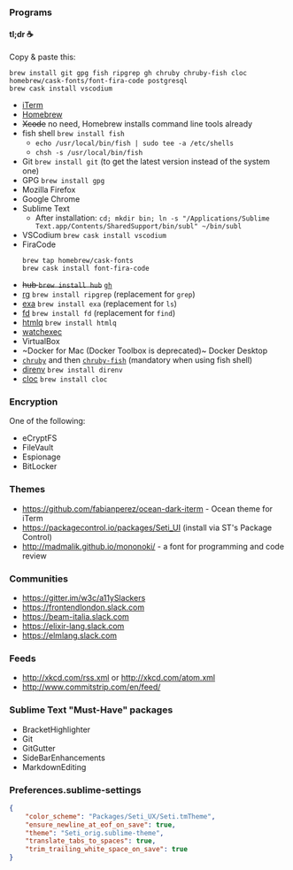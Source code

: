 ### Programs

#### tl;dr :coffee:

Copy & paste this:

```
brew install git gpg fish ripgrep gh chruby chruby-fish cloc homebrew/cask-fonts/font-fira-code postgresql
brew cask install vscodium
```

- [iTerm](https://iterm2.com)
- [Homebrew](https://brew.sh/)
- ~~Xcode~~ no need, Homebrew installs command line tools already
- fish shell `brew install fish`
    - `echo /usr/local/bin/fish | sudo tee -a /etc/shells`
    - `chsh -s /usr/local/bin/fish`
- Git `brew install git` (to get the latest version instead of the system one)
- GPG `brew install gpg`
- Mozilla Firefox
- Google Chrome
- Sublime Text
    - After installation: `cd; mkdir bin; ln -s "/Applications/Sublime Text.app/Contents/SharedSupport/bin/subl" ~/bin/subl`
- VSCodium `brew cask install vscodium`
- FiraCode
    ```
    brew tap homebrew/cask-fonts
    brew cask install font-fira-code
    ```
- ~~hub `brew install hub`~~ [`gh`](https://github.com/cli/cli)
- [rg](https://github.com/BurntSushi/ripgrep) `brew install ripgrep` (replacement for `grep`)
- [exa](https://the.exa.website/) `brew install exa` (replacement for `ls`)
- [fd](https://github.com/sharkdp/fd) `brew install fd` (replacement for `find`)
- [htmlq](https://github.com/mgdm/htmlq) `brew install htmlq`
- [watchexec](https://github.com/mattgreen/watchexec)
- VirtualBox
- ~Docker for Mac (Docker Toolbox is deprecated)~ Docker Desktop
- [`chruby`](https://github.com/postmodern/chruby) and then [`chruby-fish`](https://github.com/JeanMertz/chruby-fish) (mandatory when using fish shell)
- [direnv](https://direnv.net/) `brew install direnv`
- [cloc](https://github.com/AlDanial/cloc) `brew install cloc`


### Encryption

One of the following:

- eCryptFS
- FileVault
- Espionage
- BitLocker


### Themes

- https://github.com/fabianperez/ocean-dark-iterm - Ocean theme for iTerm
- https://packagecontrol.io/packages/Seti_UI (install via ST's Package Control)
- http://madmalik.github.io/mononoki/ - a font for programming and code review


### Communities

- https://gitter.im/w3c/a11ySlackers
- https://frontendlondon.slack.com
- https://beam-italia.slack.com
- https://elixir-lang.slack.com
- https://elmlang.slack.com


### Feeds

- http://xkcd.com/rss.xml or http://xkcd.com/atom.xml
- http://www.commitstrip.com/en/feed/


### Sublime Text "Must-Have" packages

- BracketHighlighter
- Git
- GitGutter
- SideBarEnhancements
- MarkdownEditing


### Preferences.sublime-settings

```json
{
	"color_scheme": "Packages/Seti_UX/Seti.tmTheme",
	"ensure_newline_at_eof_on_save": true,
	"theme": "Seti_orig.sublime-theme",
	"translate_tabs_to_spaces": true,
	"trim_trailing_white_space_on_save": true
}
```
